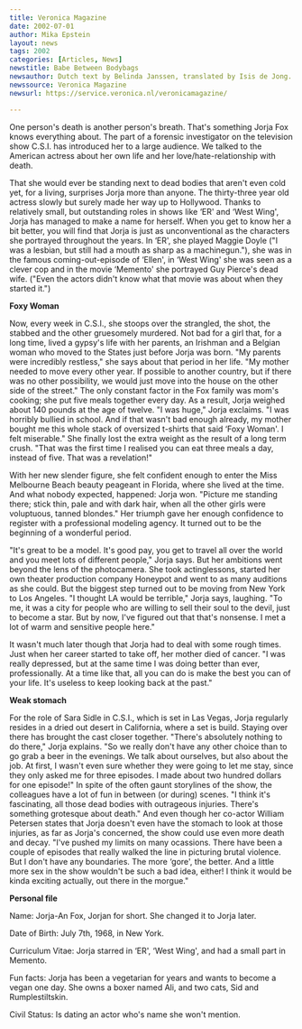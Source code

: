 ```yaml
---
title: Veronica Magazine
date: 2002-07-01
author: Mika Epstein
layout: news
tags: 2002
categories: [Articles, News]
newstitle: Babe Between Bodybags  
newsauthor: Dutch text by Belinda Janssen, translated by Isis de Jong.  
newssource: Veronica Magazine  
newsurl: https://service.veronica.nl/veronicamagazine/  

---
```


One person's death is another person's breath. That's something Jorja Fox knows everything about. The part of a forensic investigator on the television show C.S.I. has introduced her to a large audience. We talked to the American actress about her own life and her love/hate-relationship with death.

That she would ever be standing next to dead bodies that aren't even cold yet, for a living, surprises Jorja more than anyone. The thirty-three year old actress slowly but surely made her way up to Hollywood. Thanks to relatively small, but outstanding roles in shows like &#8216;ER' and &#8216;West Wing', Jorja has managed to make a name for herself. When you get to know her a bit better, you will find that Jorja is just as unconventional as the characters she portrayed throughout the years. In &#8216;ER', she played Maggie Doyle ("I was a lesbian, but still had a mouth as sharp as a machinegun."), she was in the famous coming-out-episode of &#8216;Ellen', in &#8216;West Wing' she was seen as a clever cop and in the movie &#8216;Memento' she portrayed Guy Pierce's dead wife. ("Even the actors didn't know what that movie was about when they started it.")

**Foxy Woman**

Now, every week in C.S.I., she stoops over the strangled, the shot, the stabbed and the other gruesomely murdered. Not bad for a girl that, for a long time, lived a gypsy's life with her parents, an Irishman and a Belgian woman who moved to the States just before Jorja was born. "My parents were incredibly restless," she says about that period in her life. "My mother needed to move every other year. If possible to another country, but if there was no other possibility, we would just move into the house on the other side of the street." The only constant factor in the Fox family was mom's cooking; she put five meals together every day. As a result, Jorja weighed about 140 pounds at the age of twelve. "I was huge," Jorja exclaims. "I was horribly bullied in school. And if that wasn't bad enough already, my mother bought me this whole stack of oversized t-shirts that said &#8216;Foxy Woman'. I felt miserable." She finally lost the extra weight as the result of a long term crush. "That was the first time I realised you can eat three meals a day, instead of five. That was a revelation!"

With her new slender figure, she felt confident enough to enter the Miss Melbourne Beach beauty peageant in Florida, where she lived at the time. And what nobody expected, happened: Jorja won. "Picture me standing there; stick thin, pale and with dark hair, when all the other girls were voluptuous, tanned blondes." Her triumph gave her enough confidence to register with a professional modeling agency. It turned out to be the beginning of a wonderful period.

"It's great to be a model. It's good pay, you get to travel all over the world and you meet lots of different people," Jorja says. But her ambitions went beyond the lens of the photocamera. She took actinglessons, started her own theater production company Honeypot and went to as many auditions as she could. But the biggest step turned out to be moving from New York to Los Angeles. "I thought LA would be terrible," Jorja says, laughing. "To me, it was a city for people who are willing to sell their soul to the devil, just to become a star. But by now, I've figured out that that's nonsense. I met a lot of warm and sensitive people here."

It wasn't much later though that Jorja had to deal with some rough times. Just when her career started to take off, her mother died of cancer. "I was really depressed, but at the same time I was doing better than ever, professionally. At a time like that, all you can do is make the best you can of your life. It's useless to keep looking back at the past."

**Weak stomach**

For the role of Sara Sidle in C.S.I., which is set in Las Vegas, Jorja regularly resides in a dried out desert in California, where a set is build. Staying over there has brought the cast closer together. "There's absolutely nothing to do there," Jorja explains. "So we really don't have any other choice than to go grab a beer in the evenings. We talk about ourselves, but also about the job. At first, I wasn't even sure whether they were going to let me stay, since they only asked me for three episodes. I made about two hundred dollars for one episode!" In spite of the often gaunt storylines of the show, the colleagues have a lot of fun in between (or during) scenes. "I think it's fascinating, all those dead bodies with outrageous injuries. There's something grotesque about death." And even though her co-actor William Petersen states that Jorja doesn't even have the stomach to look at those injuries, as far as Jorja's concerned, the show could use even more death and decay. "I've pushed my limits on many ocassions. There have been a couple of episodes that really walked the line in picturing brutal violence. But I don't have any boundaries. The more &#8216;gore', the better. And a little more sex in the show wouldn't be such a bad idea, either! I think it would be kinda exciting actually, out there in the morgue."

**Personal file**  
  
Name: Jorja-An Fox, Jorjan for short. She changed it to Jorja later.  
  
Date of Birth: July 7th, 1968, in New York.  
  
Curriculum Vitae: Jorja starred in &#8216;ER', &#8216;West Wing', and had a small part in Memento.  
  
Fun facts: Jorja has been a vegetarian for years and wants to become a vegan one day. She owns a boxer named Ali, and two cats, Sid and Rumplestiltskin.  
  
Civil Status: Is dating an actor who's name she won't mention.

